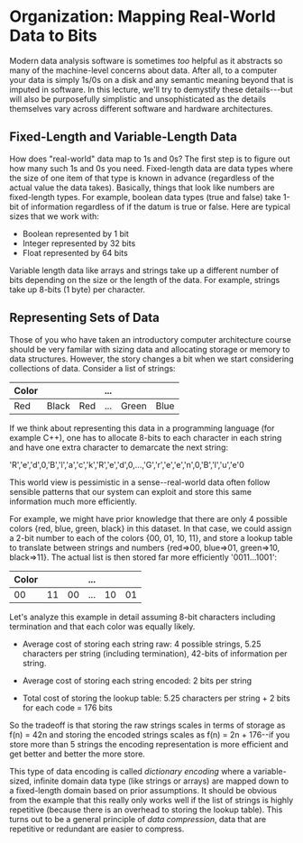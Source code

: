 # Organization: Mapping Real-World Data to Bits
Modern data analysis software is sometimes *too* helpful as it abstracts so many of the machine-level concerns about data. After all, to a computer your data is simply 1s/0s on a disk and any semantic meaning beyond that is imputed in software. In this lecture, we'll try to demystify these details---but will also be purposefully simplistic and unsophisticated as the details themselves vary across different software and hardware architectures.

## Fixed-Length and Variable-Length Data
How does "real-world" data map to 1s and 0s? The first step is to figure out how many such 1s and 0s you need. Fixed-length data are data types where the size of one item of that type is known in advance (regardless of the actual value the data takes). Basically, things that look like numbers are fixed-length types. For example, boolean data types (true and false) take 1-bit of information regardless of if the datum is true or false. Here are typical sizes that we work with:

* Boolean represented by 1 bit
* Integer represented by 32 bits
* Float represented by 64 bits

Variable length data like arrays and strings take up a different number of bits depending on the size or the length of the data. For example, strings take up 8-bits (1 byte) per character.

## Representing Sets of Data
Those of you who have taken an introductory computer architecture course should be very familar with sizing data and allocating storage or memory to data structures. However, the story changes a bit when we start considering collections of data. Consider a list of strings:

| Color |        |        | ...    |        |         |
|-------| -------| -------| -------| -------| -------|
| Red   | Black   |  Red   | ...   | Green   | Blue  |
 

If we think about representing this data in a programming language (for example C++), one has to allocate 8-bits to each character in each string and have one extra character to demarcate the next string:

'R','e','d',0,'B','l','a','c','k','R','e','d',0,...,'G','r','e','e','n',0,'B','l','u','e'0

This world view is pessimistic in a sense--real-world data often follow sensible patterns that our system can exploit and store this same information much more efficiently. 

For example, we might have prior knowledge that there are only 4 possible colors {red, blue, green, black} in this dataset. In that case,  we could assign a 2-bit number to each of the colors {00, 01, 10, 11}, and store a lookup table to translate between strings and numbers {red=>00, blue=>01, green=>10, black=>11}. The actual list is then stored far more efficiently '0011...1001':

| Color |        |        | ...    |        |         |
|-------| -------| -------| -------| -------| -------|
| 00   | 11   |  00  | ...   | 10   | 01  |

Let's analyze this example in detail assuming 8-bit characters including termination and that each color was equally likely. 

* Average cost of storing each string raw: 4 possible strings, 5.25 characters per string (including termination), 42-bits of information per string.

* Average cost of storing each string encoded: 2 bits per string

* Total cost of storing the lookup table: 5.25 characters per string + 2 bits for each code = 176 bits

So the tradeoff is that storing the raw strings scales in terms of storage as f(n) = 42n and storing the encoded strings scales as f(n) = 2n + 176--if you store more than 5 strings the encoding representation is more efficient and get better and better the more store. 

This type of data encoding is called *dictionary encoding* where a variable-sized, infinite domain data type (like strings or arrays) are mapped down to a fixed-length domain based on prior assumptions. It should be obvious from the example that this really only works well if the list of strings is highly repetitive (because there is an overhead to storing the lookup table). This turns out to be a general principle of *data compression*, data that are repetitive or redundant are easier to compress. 
